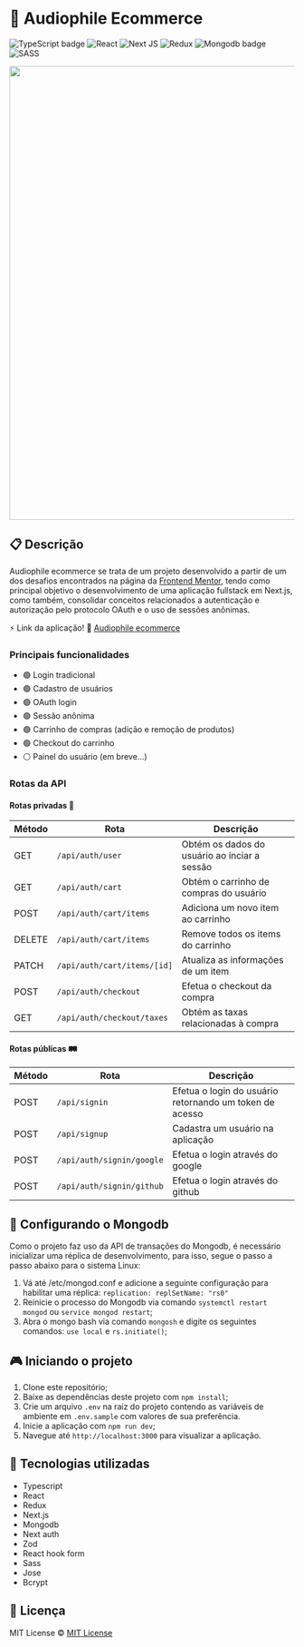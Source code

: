 # 🛒 Audiophile Ecommerce

![TypeScript badge](https://img.shields.io/badge/typescript-%23007ACC.svg?style=for-the-badge&logo=typescript&logoColor=white)
![React](https://img.shields.io/badge/react-%2320232a.svg?style=for-the-badge&logo=react&logoColor=%2361DAFB)
![Next JS](https://img.shields.io/badge/Next-black?style=for-the-badge&logo=next.js&logoColor=white)
![Redux](https://img.shields.io/badge/redux-%23593d88.svg?style=for-the-badge&logo=redux&logoColor=white)
![Mongodb badge](https://img.shields.io/badge/MongoDB-%234ea94b.svg?style=for-the-badge&logo=mongodb&logoColor=white)
![SASS](https://img.shields.io/badge/SASS-hotpink.svg?style=for-the-badge&logo=SASS&logoColor=white)

<img width="800px" src="https://github.com/nalbertcerqueira/nalbertcerqueira/assets/105606295/0013671f-449a-4ad2-919d-c6baba8bfd77">

## 📋 Descrição

Audiophile ecommerce se trata de um projeto desenvolvido a partir de um dos desafios encontrados na página da [Frontend Mentor](https://www.frontendmentor.io), tendo como principal objetivo o desenvolvimento de uma aplicação fullstack em Next.js, como também, consolidar conceitos relacionados a autenticação e autorização pelo protocolo OAuth e o uso de sessões anônimas.

⚡ Link da aplicação! 🔗 [Audiophile ecommerce](https://audiophile-ecommerce-delta.vercel.app/)

### Principais funcionalidades

-   🟢 Login tradicional
-   🟢 Cadastro de usuários
-   🟢 OAuth login
-   🟢 Sessão anônima
-   🟢 Carrinho de compras (adição e remoção de produtos)
-   🟢 Checkout do carrinho
-   ⚪ Painel do usuário (em breve...)

### Rotas da API

#### Rotas privadas 🔐

| **Método** | **Rota**                    | **Descrição**                                |
| ---------- | --------------------------- | -------------------------------------------- |
| GET        | `/api/auth/user`            | Obtém os dados do usuário ao inciar a sessão |
| GET        | `/api/auth/cart`            | Obtém o carrinho de compras do usuário       |
| POST       | `/api/auth/cart/items`      | Adiciona um novo item ao carrinho            |
| DELETE     | `/api/auth/cart/items`      | Remove todos os items do carrinho            |
| PATCH      | `/api/auth/cart/items/[id]` | Atualiza as informações de um item           |
| POST       | `/api/auth/checkout`        | Efetua o checkout da compra                  |
| GET        | `/api/auth/checkout/taxes`  | Obtém as taxas relacionadas à compra         |

#### Rotas públicas 🛤️

| **Método** | **Rota**                  | **Descrição**                                           |
| ---------- | ------------------------- | ------------------------------------------------------- |
| POST       | `/api/signin`             | Efetua o login do usuário retornando um token de acesso |
| POST       | `/api/signup`             | Cadastra um usuário na aplicação                        |
| POST       | `/api/auth/signin/google` | Efetua o login através do google                        |
| POST       | `/api/auth/signin/github` | Efetua o login através do github                        |

## 📁 Configurando o Mongodb

Como o projeto faz uso da API de transações do Mongodb, é necessário inicializar uma réplica de desenvolvimento, para isso, segue o passo a passo abaixo para o sistema Linux:

1. Vá até /etc/mongod.conf e adicione a seguinte configuração para habilitar uma réplica: `replication: replSetName: "rs0"`
2. Reinicie o processo do Mongodb via comando `systemctl restart mongod` ou `service mongod restart`;
3. Abra o mongo bash via comando `mongosh` e digite os seguintes comandos: `use local` e `rs.initiate()`;

## 🎮 Iniciando o projeto

1. Clone este repositório;
2. Baixe as dependências deste projeto com `npm install`;
3. Crie um arquivo `.env` na raiz do projeto contendo as variáveis de ambiente em `.env.sample` com valores de sua preferência.
4. Inicie a aplicação com `npm run dev`;
5. Navegue até `http://localhost:3000` para visualizar a aplicação.

## 🚀 Tecnologias utilizadas

-   Typescript
-   React
-   Redux
-   Next.js
-   Mongodb
-   Next auth
-   Zod
-   React hook form
-   Sass
-   Jose
-   Bcrypt

## 📝 Licença

MIT License © [MIT License ](./LICENSE)
